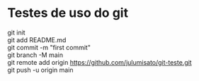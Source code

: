 # Testes de uso do git

git init <br>
git add README.md <br>
git commit -m "first commit" <br>
git branch -M main <br>
git remote add origin https://github.com/julumisato/git-teste.git <br>
git push -u origin main <br>
